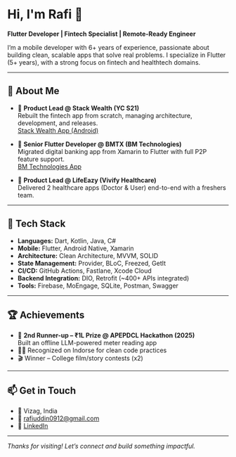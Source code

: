 # Hi, I'm Rafi 👋

**Flutter Developer | Fintech Specialist | Remote-Ready Engineer**

I’m a mobile developer with 6+ years of experience, passionate about building clean, scalable apps that solve real problems. I specialize in Flutter (5+ years), with a strong focus on fintech and healthtech domains.

---

## 🚀 About Me

- 💼 **Product Lead @ Stack Wealth (YC S21)**  
  Rebuilt the fintech app from scratch, managing architecture, development, and releases.  
  [Stack Wealth App (Android)](https://play.google.com/store/apps/details?id=co.stackfinance.stackwealth)

- 🏦 **Senior Flutter Developer @ BMTX (BM Technologies)**  
  Migrated digital banking app from Xamarin to Flutter with full P2P feature support.  
  [BM Technologies App](https://play.google.com/store/apps/details?id=com.higherone.mobile.android)

- 🏥 **Product Lead @ LifeEazy (Vivify Healthcare)**  
  Delivered 2 healthcare apps (Doctor & User) end-to-end with a freshers team.

---

## 🧰 Tech Stack

- **Languages:** Dart, Kotlin, Java, C#
- **Mobile:** Flutter, Android Native, Xamarin
- **Architecture:** Clean Architecture, MVVM, SOLID
- **State Management:** Provider, BLoC, Freezed, GetIt
- **CI/CD:** GitHub Actions, Fastlane, Xcode Cloud
- **Backend Integration:** DIO, Retrofit (~400+ APIs integrated)
- **Tools:** Firebase, MoEngage, SQLite, Postman, Swagger

---

## 🏆 Achievements

- 🥈 **2nd Runner-up – ₹1L Prize @ APEPDCL Hackathon (2025)**  
  Built an offline LLM-powered meter reading app  
- 🧑‍💻 Recognized on Indorse for clean code practices  
- 🎬 Winner – College film/story contests (x2)  

---

## 📫 Get in Touch

- 📍 Vizag, India  
- 📧 rafiuddin0912@gmail.com  
- 🔗 [LinkedIn](https://www.linkedin.com/in/mdrafiuddin924/)

---

_Thanks for visiting! Let’s connect and build something impactful._
